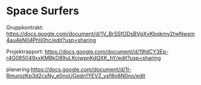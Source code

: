 # Space Surfers
 Gruppkontrakt:
 https://docs.google.com/document/d/1V_BrSSfODsBVgXvKbqkmy2twNwsm4au4eN04PhIi0hc/edit?usp=sharing


Projektrapport: https://docs.google.com/document/d/19ldCY3Ep-r4G085049xxKMBkD89uLKciwpnKdQXK_hY/edit?usp=sharing

planering:https://docs.google.com/document/d/1I-RmurozKp3d2csNy_e0noUGedn1YEVZ_ysf8o6N0no/edit